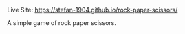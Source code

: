 Live Site: https://stefan-1904.github.io/rock-paper-scissors/

A simple game of rock paper scissors.